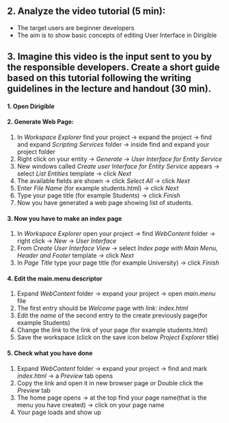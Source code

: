 ## 2. Analyze the video tutorial (5 min):  
-	The target users are beginner developers  
-	The aim is to show basic concepts of editing User Interface in Dirigible  

## 3. Imagine this video is the input sent to you by the responsible developers. Create a short guide based on this tutorial following the writing guidelines in the lecture and handout (30 min).  
#### 1.	Open Dirigible  
#### 2.	Generate Web Page:
1.	In *Workspace Explorer* find your project -> expand the project -> find and expand *Scripting Services* folder -> inside find and expand your project folder  
2.	Right click on your entity -> *Generate* -> *User Interface for Entity Service*  
3.	New windows called *Create user Interface for Entity Service* appears -> select *List Entities* template -> click *Next*  
4.	The available fields are shown -> click *Select All* -> click *Next*
5.	Enter *File Name* (for example students.html) -> click *Next*  
7.	Type your page title (for example Students) -> click *Finish*  
8.	Now you have generated a web page showing list of students.  
#### 3. Now you have to make an index page
1.	In *Workspace Explorer* open your project -> find *WebContent* folder -> right click -> *New* -> *User Interface*  
2.	From *Create User Interface View* -> select *Index page with Main Menu, Header and Footer* template -> click *Next*  
3.	In *Page Title* type your page title (for example University) -> click *Finish*
#### 4. Edit the main.menu descriptor  
1.	Expand *WebContent* folder -> expand your project -> open *main.menu* file  
2.	The first entry should be *Welcome* page with *link*: *index.html*  
3.	Edit the *name* of the second entry to the create previously page(for example Students)  
4.	Change the *link* to the link of your page (for example students.html)  
5.	Save the workspace (click on the save icon below *Project Explorer* title)  
#### 5. Check what you have done
1.	Expand *WebContent* folder -> expand your project -> find and mark *index.html* -> a *Preview* tab opens  
2.	Copy the link and open it in new browser page *or* Double click the *Preview* tab  
3.	The home page opens -> at the top find your page name(that is the menu you have created) -> click on your page name  
4.	Your page loads and show up  